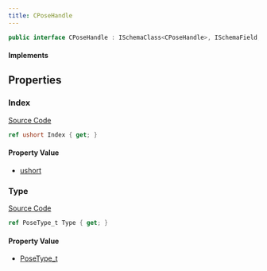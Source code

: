 ```yaml
---
title: CPoseHandle
---
```


```csharp
public interface CPoseHandle : ISchemaClass<CPoseHandle>, ISchemaField, ISchemaClass, INativeHandle
```

#### Implements

## Properties

### Index

[Source Code](https://github.com/swiftly-solution/swiftlys2/blob/beta/managed/src/SwiftlyS2.Generated/Schemas/Interfaces/CPoseHandle.cs#L16)

```csharp
ref ushort Index { get; }
```

#### Property Value

- [ushort](https://learn.microsoft.com/dotnet/api/system.uint16)

### Type

[Source Code](https://github.com/swiftly-solution/swiftlys2/blob/beta/managed/src/SwiftlyS2.Generated/Schemas/Interfaces/CPoseHandle.cs#L18)

```csharp
ref PoseType_t Type { get; }
```

#### Property Value

- [PoseType_t](/docs/api/shared/schemadefinitions/posetype_t)

